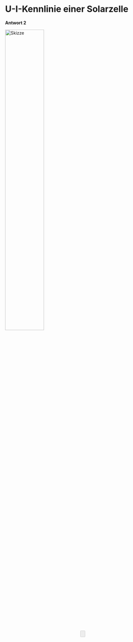 # U-I-Kennlinie einer Solarzelle

**Antwort 2**

<img src="./Bilder/Antwort2.jpg" style="width: 50%;" alt="Skizze">

<div align="center">
  <form name="Eingabe">
    <input name="button1" value="" disabled="disabled" onClick="location.href='hilfe3.html';" type="button">
  </form>
</div>

<script>
// Define the countdown time and ready message as variables
let seconds = 3;
let button_message = "Hilfe 3 ist bereit!";

function Buttontext(sek) {
    if (sek > 0) {
        document.Eingabe.button1.value = "noch " + sek + " Sekunden";
    } else {
        document.Eingabe.button1.value = button_message;
        document.Eingabe.button1.disabled = false;
    }
}

for (let i = 0; i <= seconds; i++) {
    window.setTimeout(() => Buttontext(seconds - i), i * 1000);
}
</script>
